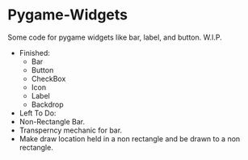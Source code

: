 # Pygame-Widgets
Some code for pygame widgets like bar, label, and button. W.I.P.
- Finished:
  - Bar
  - Button
  - CheckBox
  - Icon
  - Label
  - Backdrop
-   Left To Do:
  - Non-Rectangle Bar.
  - Transperncy mechanic for bar.
  - Make draw location held in a non rectangle and be drawn to a non rectangle.
